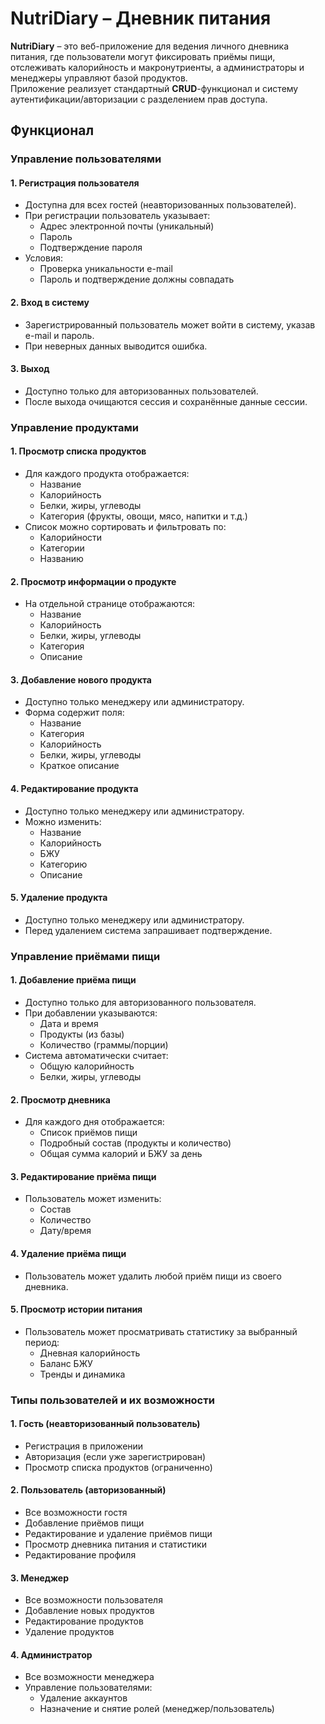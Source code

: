 #  NutriDiary – Дневник питания

**NutriDiary** – это веб-приложение для ведения личного дневника питания, где пользователи могут фиксировать приёмы пищи, отслеживать калорийность и макронутриенты, а администраторы и менеджеры управляют базой продуктов.  
Приложение реализует стандартный **CRUD**-функционал и систему аутентификации/авторизации с разделением прав доступа.

##  Функционал

###  Управление пользователями

#### 1. Регистрация пользователя
- Доступна для всех гостей (неавторизованных пользователей).
- При регистрации пользователь указывает:  
  - Адрес электронной почты (уникальный)  
  - Пароль  
  - Подтверждение пароля  
- Условия:  
  - Проверка уникальности e-mail  
  - Пароль и подтверждение должны совпадать  

#### 2. Вход в систему 
- Зарегистрированный пользователь может войти в систему, указав e-mail и пароль.  
- При неверных данных выводится ошибка.  

#### 3. Выход 
- Доступно только для авторизованных пользователей.  
- После выхода очищаются сессия и сохранённые данные сессии.  

###  Управление продуктами

#### 1. Просмотр списка продуктов
- Для каждого продукта отображается:  
  - Название  
  - Калорийность  
  - Белки, жиры, углеводы  
  - Категория (фрукты, овощи, мясо, напитки и т.д.)  
- Список можно сортировать и фильтровать по:  
  - Калорийности  
  - Категории  
  - Названию  

#### 2. Просмотр информации о продукте
- На отдельной странице отображаются:  
  - Название  
  - Калорийность  
  - Белки, жиры, углеводы  
  - Категория  
  - Описание  

#### 3. Добавление нового продукта
- Доступно только менеджеру или администратору.  
- Форма содержит поля:  
  - Название  
  - Категория  
  - Калорийность  
  - Белки, жиры, углеводы  
  - Краткое описание  

#### 4. Редактирование продукта
- Доступно только менеджеру или администратору.  
- Можно изменить:  
  - Название  
  - Калорийность  
  - БЖУ  
  - Категорию  
  - Описание  

#### 5. Удаление продукта
- Доступно только менеджеру или администратору.  
- Перед удалением система запрашивает подтверждение.  

###  Управление приёмами пищи

#### 1. Добавление приёма пищи
- Доступно только для авторизованного пользователя.  
- При добавлении указываются:  
  - Дата и время  
  - Продукты (из базы)  
  - Количество (граммы/порции)  
- Система автоматически считает:  
  - Общую калорийность  
  - Белки, жиры, углеводы  

#### 2. Просмотр дневника
- Для каждого дня отображается:  
  - Список приёмов пищи  
  - Подробный состав (продукты и количество)  
  - Общая сумма калорий и БЖУ за день  

#### 3. Редактирование приёма пищи
- Пользователь может изменить:  
  - Состав  
  - Количество  
  - Дату/время  

#### 4. Удаление приёма пищи
- Пользователь может удалить любой приём пищи из своего дневника.  

#### 5. Просмотр истории питания
- Пользователь может просматривать статистику за выбранный период:  
  - Дневная калорийность  
  - Баланс БЖУ  
  - Тренды и динамика  

###  Типы пользователей и их возможности

#### 1. Гость (неавторизованный пользователь)
- Регистрация в приложении  
- Авторизация (если уже зарегистрирован)  
- Просмотр списка продуктов (ограниченно)  

#### 2. Пользователь (авторизованный)
- Все возможности гостя  
- Добавление приёмов пищи  
- Редактирование и удаление приёмов пищи  
- Просмотр дневника питания и статистики  
- Редактирование профиля  

#### 3. Менеджер
- Все возможности пользователя  
- Добавление новых продуктов  
- Редактирование продуктов  
- Удаление продуктов  

#### 4. Администратор
- Все возможности менеджера  
- Управление пользователями:  
  - Удаление аккаунтов  
  - Назначение и снятие ролей (менеджер/пользователь)
